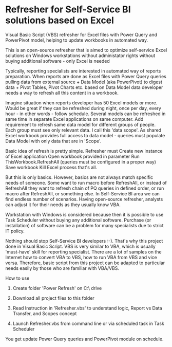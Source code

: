 # Refresher for Self-Service BI solutions based on Excel
Visual Basic Script (VBS) refresher for Excel files with Power Query and PowerPivot model, helping to update workbooks in automated way.

This is an open-source refresher that is aimed to optimize self-service Excel solutions on Windows workstations
  without administator rights
  without buying additional software - only Excel is needed

Typically, reporting specialists are interested in automated way of reports preparation. 
When reports are done as Excel files with 
  Power Query queries pulling data from external source + 
  Data Model (aka PowerPivot) to digest data + 
  Pivot Tables, Pivot Charts etc. based on Data Model data
developer needs a way to refresh all this content in a workbook.

Imagine situation when reports developer has 50 Excel models or more. Would be great if they can be refreshed during night, once per day, every hour - in other words - follow schedule. Several models can be refreshed in same time in separate Excel applications on same computer.
Add requirement to refresh same data model for different groups of people. Each group must see only relevant data. I call this 'data scope'. As shared Excel workbook provides full access to data model - queries must populate Data Model with only data that are in 'Scope'.

Basic idea of refresh is pretty simple. 
Refresher must
  Create new instance of Excel application
  Open workbook provided in parameter
  Run ThisWorkbook.RefreshAll (queries must be configured in a proper way)
  Save workbook
  Kill Excel process
that's all.

But this is only basics. However, basics are not always match specific needs of someone. Some want to run macro before RefreshAll, or instead of RefreshAll they want to refresh chain of PQ queries in defined order, or run macro after RefreshAll, or something else. In Self-Service BI area we can find endless number of scenarios. Having open-source refresher, analysts can adjust it for their needs as they usually know VBA.

Workstation with Windows is considered because then it is possible to use Task Scheduler without buying any additional software. Purchase (or installation) of software can be a problem for many specialists due to strict IT policy.

Nothing should stop Self-Service BI developers :-). That's why this project done in Visual Basic Script.
VBS is very similar to VBA, which is usually 'must-have' skill for reporting specialist. There are a lot of samples on the Internet how to convert VBA to VBS, how to run VBA from VBS and vice versa.
Therefore, basic script from this project can be adapted to particular needs easily by those who are familiar with VBA/VBS.

How to use

1. Create folder 'Power Refresh' on C:\ drive

2. Download all project files to this folder

3. Read Instruction in 'Refresher.vbs' to understand logic, Report vs Data Transfer, and Scopes concept

4. Launch Refresher.vbs from command line or via scheduled task in Task Scheduler

You get update Power Query queries and PowerPivot module on schedule.
